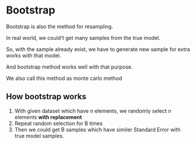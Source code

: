 # **Bootstrap**
Bootstrap is also the method for resampling.

In real world, we could't get many samples from the true model.

So, with the sample already exist, we have to generate new sample for extra works with that model.

And bootstrap method works well with that purpose.

We also call this method as monte carlo method

## How bootstrap works
1. With given dataset which have n elements, we randomly select *n* elements **with replacement**
2. Repeat random selection for B times
3. Then we could get B samples which have similer Standard Error with true model samples.